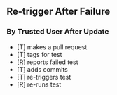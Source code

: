 ## Re-trigger After Failure

### By Trusted User After Update
 - [T] makes a pull request
 - [T] tags for test
 - [R] reports failed test
 - [T] adds commits
 - [T] re-triggers test
 - [R] re-runs test